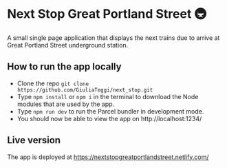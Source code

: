 # Next Stop Great Portland Street :metro:

A small single page application that displays the next trains due to arrive at Great Portland Street underground station.

## How to run the app locally

* Clone the repo
`git clone https://github.com/GiuliaTeggi/next_stop.git`
* Type `npm install` or `npm i` in the terminal to download the Node modules that are used by the app.
* Type `npm run dev` to run the Parcel bundler in development mode.
* You should now be able to view the app on http://localhost:1234/

## Live version

The app is deployed at https://nextstopgreatportlandstreet.netlify.com/
